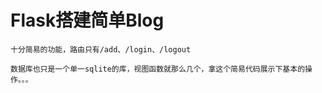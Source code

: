 # Flask搭建简单Blog

    十分简易的功能，路由只有/add、/login、/logout
   
    数据库也只是一个单一sqlite的库，视图函数就那么几个，拿这个简易代码展示下基本的操作。。。